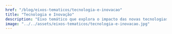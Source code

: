 ```yaml
---
href: "/blog/eixos-tematicos/tecnologia-e-inovacao"
title: "Tecnologia e Inovação"
description: "Eixo temático que explora o impacto das novas tecnologias, a automação e as transformações que moldam o futuro."
image: "../../assets/eixos-tematicos/tecnologia-e-inovacao.jpg"
---
```

